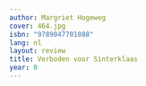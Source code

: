 ```yaml
---
author: Margriet Hogeweg
cover: 464.jpg
isbn: "9789047701088"
lang: nl
layout: review
title: Verboden voor Sinterklaas
year: 0
---
```

